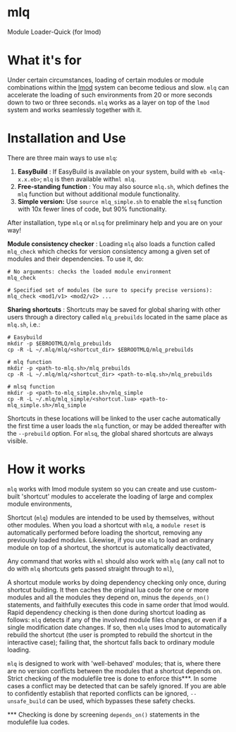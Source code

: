 # mlq
Module Loader-Quick (for lmod)

# What it's for

Under certain circumstances, loading of certain modules or module combinations within the [lmod](https://lmod.readthedocs.io/en/latest/) system can become tedious and slow. ``mlq`` can accelerate the loading of such environments from 20 or more seconds down to two or three seconds. ``mlq`` works as a layer on top of the `lmod` system and works seamlessly together with it.

# Installation and Use

There are three main ways to use `mlq`:
1. <b>EasyBuild</b> : If EasyBuild is available on your system, build with `eb <mlq-x.x.eb>`; `mlq` is then available with`ml mlq`.
2. <b>Free-standing function</b> : You may also source `mlq.sh`, which defines the `mlq` function but without additional module functionality.
3. <b>Simple version:</b> Use `source mlq_simple.sh` to enable the `mlsq` function with 10x fewer lines of code, but 90% functionality.

After installation, type `mlq` or `mlsq` for preliminary help and you are on your way!

<b>Module consistency checker</b> : Loading `mlq` also loads a function called `mlq_check` which checks for version consistency among a given set of modules and their dependencies. To use it, do:
```
# No arguments: checks the loaded module environment
mlq_check

# Specified set of modules (be sure to specify precise versions):
mlq_check <mod1/v1> <mod2/v2> ...
  ```

<b>Sharing shortcuts</b> : Shortcuts may be saved for global sharing with other users through a directory called `mlq_prebuilds` located in the same place as `mlq.sh`, i.e.:
```
# Easybuild
mkdir -p $EBROOTMLQ/mlq_prebuilds
cp -R -L ~/.mlq/mlq/<shortcut_dir> $EBROOTMLQ/mlq_prebuilds

# mlq function
mkdir -p <path-to-mlq.sh>/mlq_prebuilds
cp -R -L ~/.mlq/mlq/<shortcut_dir> <path-to-mlq.sh>/mlq_prebuilds

# mlsq function
mkdir -p <path-to-mlq_simple.sh>/mlq_simple
cp -R -L ~/.mlq/mlq_simple/<shortcut.lua> <path-to-mlq_simple.sh>/mlq_simple
```
Shortcuts in these locations will be linked to the user cache automatically the first time a user loads the `mlq` function, or may be added thereafter with the `--prebuild` option. For `mlsq`, the global shared shortcuts are always visible.

# How it works

`mlq` works with lmod module system so you can create and use custom-built
   'shortcut' modules to accelerate the loading of large and complex
   module environments,

  Shortcut (`mlq`) modules are intended to be used by themselves, without
   other modules. When you load a shortcut with `mlq`, a `module reset` is
   automatically performed before loading the shortcut, removing any previously
   loaded modules. Likewise, if you use `mlq` to load an ordinary module on top
   of a shortcut, the shortcut is automatically deactivated,

  Any command that works with `ml` should also work with `mlq`
   (any call not to do with `mlq` shortcuts gets passed straight through to `ml`),

  A shortcut module works by doing dependency checking only once, during
   shortcut building. It then caches the original lua code for one or more modules
   and all the modules they depend on, minus the `depends_on()`
   statements, and faithfully executes this code in same order that lmod would.
   Rapid dependency checking is then done during shortcut loading as follows:
   `mlq` detects if any of the involved module files changes, or even if a single modification
   date changes. If so, then `mlq` uses lmod to automatically rebuild the shortcut
   (the user is prompted to rebuild the shortcut in the interactive case);
   failing that, the shortcut falls back to ordinary module loading.

  `mlq` is designed to work with 'well-behaved' modules;
   that is, where there are no version conflicts between the modules
   that a shortcut depends on. Strict checking of the modulefile tree 
   is done to enforce this***.
   In some cases a conflict may be detected that can be safely ignored. 
   If you are able to confidently establish that reported conflicts can
   be ignored, `--unsafe_build`     can be used, which bypasses these safety checks.

*** Checking is done by screening `depends_on()` statements in the
     modulefile lua codes.

